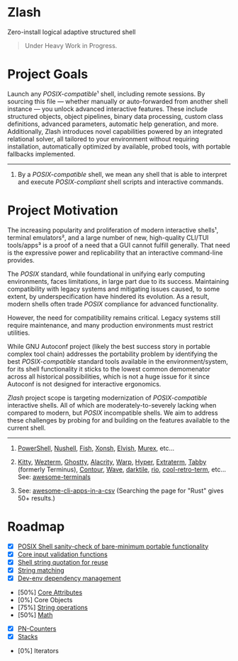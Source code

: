 # Zlash
Zero-install logical adaptive structured shell

> Under Heavy Work in Progress.

Project Goals
=============

Launch any *POSIX-compatible*¹ shell, including remote sessions. By sourcing
this file — whether manually or auto-forwarded from another shell instance —
you unlock advanced interactive features. These include structured objects,
object pipelines, binary data processing, custom class definitions, advanced
parameters, automatic help generation, and more. Additionally, Zlash introduces
novel capabilities powered by an integrated relational solver, all tailored to
your environment without requiring installation, automatically optimized by
available, probed tools, with portable fallbacks implemented.

___

1. By a *POSIX-compatible* shell, we mean any shell that is able to interpret
   and execute *POSIX-compliant* shell scripts and interactive commands.

Project Motivation
==================

The increasing popularity and proliferation of modern interactive shells¹,
terminal emulators², and a large number of new, high-quality CLI/TUI
tools/apps³ is a proof of a need that a GUI cannot fulfill generally. That
need is the expressive power and replicability that an interactive
command-line provides.

The *POSIX* standard, while foundational in unifying early computing
environments, faces limitations, in large part due to its success. Maintaining
compatibility with legacy systems and mitigating issues caused, to some
extent, by underspecification have hindered its evolution. As a result, modern
shells often trade *POSIX* compliance for advanced functionality.

However, the need for compatibility remains critical. Legacy systems still
require maintenance, and many production environments must restrict utilities.

While GNU Autoconf project (likely the best success story in portable complex
tool chain) addresses the portability problem by identifying the best
*POSIX-compatible* standard tools available in the environment/system, for its
shell functionality it sticks to the lowest common demomenator across all
historical possibilities, which is not a huge issue for it since Autoconf
is not designed for interactive ergonomics.

*Zlash* project scope is targeting modernization of *POSIX-compatible*
interactive shells. All of which are moderately-to-severely lacking when
compared to modern, but *POSIX* incompatible shells. We aim to address these
challenges by probing for and building on the features available to the current
shell.

___

1. [PowerShell](https://github.com/PowerShell/PowerShell),
   [Nushell](https://github.com/nushell/nushell),
   [Fish](https://github.com/fish-shell/fish-shell),
   [Xonsh](https://github.com/xonsh/xonsh),
   [Elvish](https://github.com/elves/elvish),
   [Murex](https://github.com/lmorg/murex), etc...

2. [Kitty](https://github.com/kovidgoyal/kitty),
   [Wezterm](https://github.com/wezterm/wezterm),
   [Ghostty](https://github.com/ghostty-org/ghostty),
   [Alacrity](https://github.com/alacritty/alacritty),
   [Warp](https://github.com/warpdotdev/Warp),
   [Hyper](https://github.com/vercel/hyper),
   [Extraterm](https://github.com/sedwards2009/extraterm),
   [Tabby](https://github.com/Eugeny/tabby) (formerly Terminus),
   [Contour](https://github.com/contour-terminal/contour),
   [Wave](https://github.com/wavetermdev/waveterm),
   [darktile](https://github.com/liamg/darktile),
   [rio](https://github.com/raphamorim/rio),
   [cool-retro-term](https://github.com/Swordfish90/cool-retro-term), etc...
   See: [awesome-terminals](https://github.com/cdleon/awesome-terminals)

3. See:
   [awesome-cli-apps-in-a-csv](https://github.com/toolleeo/awesome-cli-apps-in-a-csv)
   (Searching the page for "Rust" gives 50+ results.)

Roadmap
=======

- [x] [POSIX Shell sanity-check of bare-minimum portable functionality](src/init_sanity.sh)
- [x] [Core input validation functions](src/core_validators.sh)
- [x] [Shell string quotation for reuse](src/core_shell_quoting.sh)
- [x] [String matching](src/core_str_matching.sh)
- [x] [Dev-env dependency management](src/_dev.sh)
- [50%] [Core Attributes](src/core_attrs.sh)
- [0%] Core Objects
- [75%] [String operations](src/core_str_ops.sh)
- [50%] [Math](src/core_math.sh)
- [x] [PN-Counters](str/core_pncounters.sh)
- [x] [Stacks](src/core_stack.sh)
- [0%] Iterators


